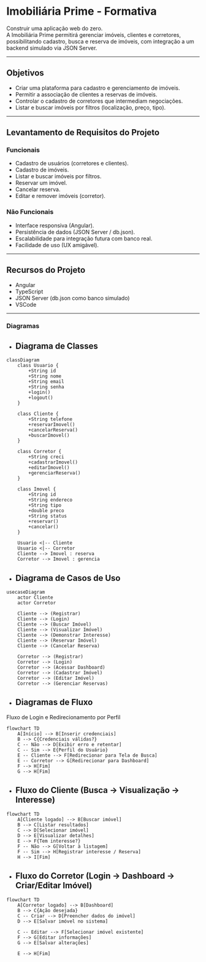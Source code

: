 #  Imobiliária Prime - Formativa

Construir uma aplicação web do zero.  
A Imobiliária Prime permitirá gerenciar imóveis, clientes e corretores, possibilitando cadastro, busca e reserva de imóveis, com integração a um backend simulado via JSON Server.

---

##  Objetivos
- Criar uma plataforma para cadastro e gerenciamento de imóveis.  
- Permitir a associação de clientes a reservas de imóveis.  
- Controlar o cadastro de corretores que intermediam negociações.  
- Listar e buscar imóveis por filtros (localização, preço, tipo).  

---

##  Levantamento de Requisitos do Projeto
###  Funcionais
- Cadastro de usuários (corretores e clientes).  
- Cadastro de imóveis.  
- Listar e buscar imóveis por filtros.  
- Reservar um imóvel.  
- Cancelar reserva.  
- Editar e remover imóveis (corretor).  

###  Não Funcionais
- Interface responsiva (Angular).  
- Persistência de dados (JSON Server / db.json).  
- Escalabilidade para integração futura com banco real.  
- Facilidade de uso (UX amigável).  

---

##  Recursos do Projeto
- Angular  
- TypeScript  
- JSON Server (db.json como banco simulado)  
- VSCode  

---

### Diagramas
-    ##  Diagrama de Classes
```mermaid
classDiagram
    class Usuario {
        +String id
        +String nome
        +String email
        +String senha
        +login()
        +logout()
    }

    class Cliente {
        +String telefone
        +reservarImovel()
        +cancelarReserva()
        +buscarImovel()
    }

    class Corretor {
        +String creci
        +cadastrarImovel()
        +editarImovel()
        +gerenciarReserva()
    }

    class Imovel {
        +String id
        +String endereco
        +String tipo
        +double preco
        +String status
        +reservar()
        +cancelar()
    }

    Usuario <|-- Cliente
    Usuario <|-- Corretor
    Cliente --> Imovel : reserva
    Corretor --> Imovel : gerencia
```

-    ## Diagrama de Casos de Uso
```mermaid
usecaseDiagram
    actor Cliente
    actor Corretor

    Cliente --> (Registrar)
    Cliente --> (Login)
    Cliente --> (Buscar Imóvel)
    Cliente --> (Visualizar Imóvel)
    Cliente --> (Demonstrar Interesse)
    Cliente --> (Reservar Imóvel)
    Cliente --> (Cancelar Reserva)

    Corretor --> (Registrar)
    Corretor --> (Login)
    Corretor --> (Acessar Dashboard)
    Corretor --> (Cadastrar Imóvel)
    Corretor --> (Editar Imóvel)
    Corretor --> (Gerenciar Reservas)
```

-   ## Diagramas de Fluxo
 Fluxo de Login e Redirecionamento por Perfil
```mermaid
flowchart TD
    A[Início] --> B[Inserir credenciais]
    B --> C{Credenciais válidas?}
    C -- Não --> D[Exibir erro e retentar]
    C -- Sim --> E{Perfil do Usuário}
    E -- Cliente --> F[Redirecionar para Tela de Busca]
    E -- Corretor --> G[Redirecionar para Dashboard]
    F --> H[Fim]
    G --> H[Fim]
```

-   ## Fluxo do Cliente (Busca -> Visualização -> Interesse)
```mermaid
flowchart TD
    A[Cliente logado] --> B[Buscar imóvel]
    B --> C[Listar resultados]
    C --> D[Selecionar imóvel]
    D --> E[Visualizar detalhes]
    E --> F{Tem interesse?}
    F -- Não --> G[Voltar à listagem]
    F -- Sim --> H[Registrar interesse / Reserva]
    H --> I[Fim]
```
- ## Fluxo do Corretor (Login -> Dashboard -> Criar/Editar Imóvel)
```mermaid
flowchart TD
    A[Corretor logado] --> B[Dashboard]
    B --> C{Ação desejada}
    C -- Criar --> D[Preencher dados do imóvel]
    D --> E[Salvar imóvel no sistema]

    C -- Editar --> F[Selecionar imóvel existente]
    F --> G[Editar informações]
    G --> E[Salvar alterações]

    E --> H[Fim]
```
